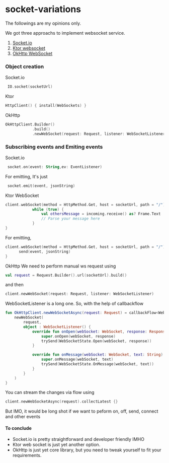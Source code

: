 # socket-variations

The followings are my opinions only.

We got three approachs to implement websocket service.
1. [Socket.io](https://socket.io/blog/native-socket-io-and-android/)
2. [Ktor websocket](https://ktor.io/docs/websocket-client.html)
3. [OkHttp WebSocket](https://square.github.io/okhttp/4.x/okhttp/okhttp3/-web-socket/)

### Object creation

Socket.io
```kotlin
 IO.socket(socketUrl)
```

Ktor
```kotlin
HttpClient() { install(WebSockets) }
```

OkHttp
```kotlin
OkHttpClient.Builder()
            .build()
            .newWebSocket(request: Request, listener: WebSocketListener)
```

### Subscribing events and Emiting events

Socket.io
```kotlin
 socket.on(event: String,ev: EventListener)
```
For emitting, It's just
```kotlin
 socket.emit(event, jsonString)
```

Ktor WebSocket
```kotlin
client.webSocket(method = HttpMethod.Get, host = socketUrl, path = "/") {
            while (true) {
                val othersMessage = incoming.receive() as? Frame.Text
                // Parse your message here
            }
}
```
For emitting,
```kotlin
client.webSocket(method = HttpMethod.Get, host = socketUrl, path = "/") {
      send(event, jsonString)
}
```

OkHttp
We need to perform manual ws request using
```kotlin
val request = Request.Builder().url(socketUrl).build()
```
and then 
```kotlin
client.newWebSocket(request: Request, listener: WebSocketListener)
```
WebSocketListener is a long one. So, with the help of callbackflow
```kotlin
fun OkHttpClient.newWebSocketAsync(request: Request) = callbackFlow<WebSocketState> {
    newWebSocket(
        request,
        object : WebSocketListener() {
            override fun onOpen(webSocket: WebSocket, response: Response) {
                super.onOpen(webSocket, response)
                trySend(WebSocketState.Open(webSocket, response))
            }

            override fun onMessage(webSocket: WebSocket, text: String) {
                super.onMessage(webSocket, text)
                trySend(WebSocketState.OnMessage(webSocket, text))
            }
        }
    )
}
```
You can stream the changes via flow using
```kotlin
client.newWebSocketAsync(request).collectLatest {}
```
But IMO, it would be long shot if we want to peform on, off, send, connect and other events

#### To conclude
- Socket.io is pretty straightforward and developer friendly IMHO
- Ktor web socket is just yet another option.
- OkHttp is just yet core library, but you need to tweak yourself to fit your requirements.
